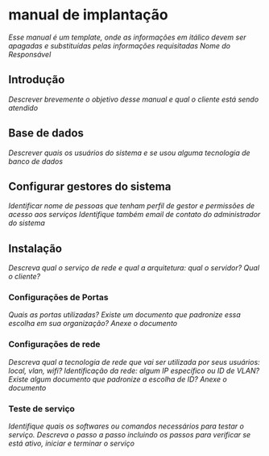 # manual de implantação
_Esse manual é um template, onde as informações em itálico devem ser apagadas e substituídas pelas informações requisitadas_
_Nome do Responsável_

## Introdução
_Descrever brevemente o objetivo desse manual e qual o cliente está sendo atendido_


## Base de dados
_Descrever quais os usuários do sistema e se usou alguma tecnologia de banco de dados_

## Configurar gestores do sistema
_Identificar nome de pessoas que tenham perfil de gestor e permissões de acesso aos serviços_
_Identifique também email de contato do administrador do sistema_

## Instalação
_Descreva qual o serviço de rede e qual a arquitetura: qual o servidor?  Qual o cliente?_

### Configurações de Portas
_Quais as portas utilizadas? Existe um documento que padronize essa escolha em sua organização? Anexe o documento_

### Configurações de rede
_Descreva qual a tecnologia de rede que vai ser utilizada por seus usuários: local, vlan, wifi?_
_Identificação da rede: algum IP específico ou ID de VLAN? Existe algum documento que padronize a escolha de ID? Anexe o documento_

### Teste de serviço
_Identifique quais os softwares ou comandos  necessários para testar o serviço. Descreva o passo a passo incluindo os passos para verificar se está ativo, iniciar e terminar o serviço_
